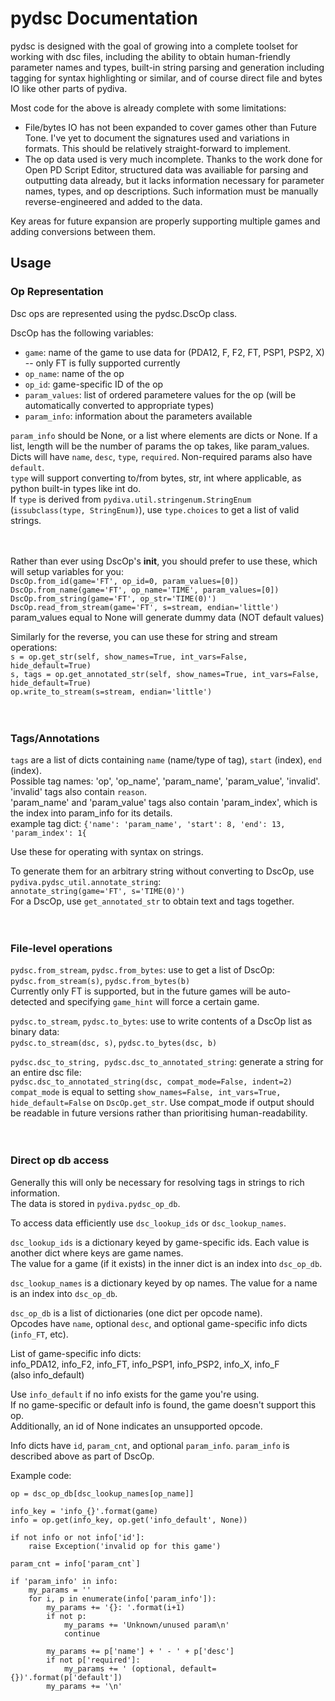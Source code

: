 pydsc Documentation
===================

pydsc is designed with the goal of growing into a complete toolset for working with dsc files, including the ability to
obtain human-friendly parameter names and types, built-in string parsing and generation including tagging for syntax
highlighting or similar, and of course direct file and bytes IO like other parts of pydiva.

Most code for the above is already complete with some limitations:
- File/bytes IO has not been expanded to cover games other than Future Tone.
    I've yet to document the signatures used and variations in formats.
    This should be relatively straight-forward to implement.
- The op data used is very much incomplete.
    Thanks to the work done for Open PD Script Editor, structured data was availiable for parsing and outputting data
    already, but it lacks information necessary for parameter names, types, and op descriptions. Such information must
    be manually reverse-engineered and added to the data.

Key areas for future expansion are properly supporting multiple games and adding conversions between them.

## Usage
### Op Representation
Dsc ops are represented using the pydsc.DscOp class.

DscOp has the following variables:  
 * `game`: name of the game to use data for (PDA12, F, F2, FT, PSP1, PSP2, X) -- only FT is fully supported currently
 * `op_name`: name of the op
 * `op_id`: game-specific ID of the op
 * `param_values`: list of ordered parametere values for the op (will be automatically converted to appropriate types)
 * `param_info`: information about the parameters available

`param_info` should be None, or a list where elements are dicts or None. If a list, length will be the number of params
the op takes, like param_values.  
Dicts will have `name`, `desc`, `type`, `required`. Non-required params also have `default`.  
`type` will support converting to/from bytes, str, int where applicable, as python built-in types like int do.  
If `type` is derived from `pydiva.util.stringenum.StringEnum` (`issubclass(type, StringEnum)`), use `type.choices` to
get a list of valid strings.

　

Rather than ever using DscOp's __init__, you should prefer to use these, which will setup variables for you:  
`DscOp.from_id(game='FT', op_id=0, param_values=[0])`  
`DscOp.from_name(game='FT', op_name='TIME', param_values=[0])`  
`DscOp.from_string(game='FT', op_str='TIME(0)')`  
`DscOp.read_from_stream(game='FT', s=stream, endian='little')`  
param_values equal to None will generate dummy data (NOT default values)

Similarly for the reverse, you can use these for string and stream operations:  
`s = op.get_str(self, show_names=True, int_vars=False, hide_default=True)`  
`s, tags = op.get_annotated_str(self, show_names=True, int_vars=False, hide_default=True)`  
`op.write_to_stream(s=stream, endian='little')`  

　

### Tags/Annotations
`tags` are a list of dicts containing `name` (name/type of tag), `start` (index), `end` (index).  
Possible tag names: 'op', 'op_name', 'param_name', 'param_value', 'invalid'.  
'invalid' tags also contain `reason`.  
'param_name' and 'param_value' tags also contain 'param_index', which is the index into param_info for its details.  
example tag dict: `{'name': 'param_name', 'start': 8, 'end': 13, 'param_index': 1{`

Use these for operating with syntax on strings.

To generate them for an arbitrary string without converting to DscOp, use `pydiva.pydsc_util.annotate_string`:  
`annotate_string(game='FT', s='TIME(0)')`  
For a DscOp, use `get_annotated_str` to obtain text and tags together.

　

### File-level operations
`pydsc.from_stream`, `pydsc.from_bytes`: use to get a list of DscOp:  
`pydsc.from_stream(s)`, `pydsc.from_bytes(b)`  
Currently only FT is supported, but in the future games will be auto-detected and specifying `game_hint` will force a
certain game.

`pydsc.to_stream`, `pydsc.to_bytes`: use to write contents of a DscOp list as binary data:  
`pydsc.to_stream(dsc, s)`, `pydsc.to_bytes(dsc, b)`

`pydsc.dsc_to_string, pydsc.dsc_to_annotated_string`: generate a string for an entire dsc file:  
`pydsc.dsc_to_annotated_string(dsc, compat_mode=False, indent=2)`  
`compat_mode` is equal to setting `show_names=False, int_vars=True, hide_default=False` on `DscOp.get_str`.
Use compat_mode if output should be readable in future versions rather than prioritising human-readability.

　

### Direct op db access
Generally this will only be necessary for resolving tags in strings to rich information.  
The data is stored in `pydiva.pydsc_op_db`.

To access data efficiently use `dsc_lookup_ids` or `dsc_lookup_names`.

`dsc_lookup_ids` is a dictionary keyed by game-specific ids. Each value is another dict where keys are game names.  
The value for a game (if it exists) in the inner dict is an index into `dsc_op_db`.

`dsc_lookup_names` is a dictionary keyed by op names. The value for a name is an index into `dsc_op_db`.

`dsc_op_db` is a list of dictionaries (one dict per opcode name).  
Opcodes have `name`, optional `desc`, and optional game-specific info dicts (`info_FT`, etc).

List of game-specific info dicts:  
  info_PDA12, info_F2, info_FT, info_PSP1, info_PSP2, info_X, info_F  
  (also info_default)

Use `info_default` if no info exists for the game you're using.  
If no game-specific or default info is found, the game doesn't support this op.  
Additionally, an id of None indicates an unsupported opcode.

Info dicts have `id`, `param_cnt`, and optional `param_info`.
`param_info` is described above as part of DscOp.


Example code:
```
op = dsc_op_db[dsc_lookup_names[op_name]]

info_key = 'info_{}'.format(game)
info = op.get(info_key, op.get('info_default', None))

if not info or not info['id']:
    raise Exception('invalid op for this game')

param_cnt = info['param_cnt`]

if 'param_info' in info:
    my_params = ''
    for i, p in enumerate(info['param_info']):
        my_params += '{}: '.format(i+1)
        if not p:
            my_params += 'Unknown/unused param\n'
            continue
        
        my_params += p['name'] + ' - ' + p['desc']
        if not p['required']:
            my_params += ' (optional, default={})'.format(p['default'])
        my_params += '\n'
```
